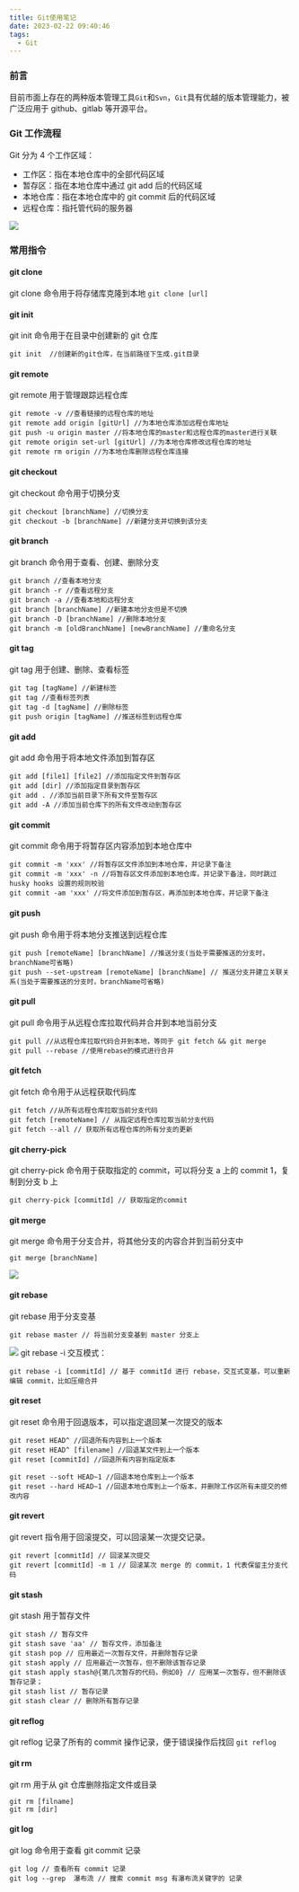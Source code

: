 ```yaml
---
title: Git使用笔记
date: 2023-02-22 09:40:46
tags:
  - Git
---
```


### 前言

目前市面上存在的两种版本管理工具`Git`和`Svn`，`Git`具有优越的版本管理能力，被广泛应用于 github、gitlab 等开源平台。

### Git 工作流程

Git 分为 4 个工作区域：

- 工作区：指在本地仓库中的全部代码区域
- 暂存区：指在本地仓库中通过 git add 后的代码区域
- 本地仓库：指在本地仓库中的 git commit 后的代码区域
- 远程仓库：指托管代码的服务器

![](https://cdn.jsdelivr.net/gh/qw-null/BlogImages/202302220954268.png)

### 常用指令

#### git clone

git clone 命令用于将存储库克隆到本地
`git clone [url]`

#### git init

git init 命令用于在目录中创建新的 git 仓库

```
git init  //创建新的git仓库，在当前路径下生成.git目录
```

#### git remote

git remote 用于管理跟踪远程仓库

```
git remote -v //查看链接的远程仓库的地址
git remote add origin [gitUrl] //为本地仓库添加远程仓库地址
git push -u origin master //将本地仓库的master和远程仓库的master进行关联
git remote origin set-url [gitUrl] //为本地仓库修改远程仓库的地址
git remote rm origin //为本地仓库删除远程仓库连接
```

#### git checkout

git checkout 命令用于切换分支

```
git checkout [branchName] //切换分支
git checkout -b [branchName] //新建分支并切换到该分支
```

#### git branch

git branch 命令用于查看、创建、删除分支

```
git branch //查看本地分支
git branch -r //查看远程分支
git branch -a //查看本地和远程分支
git branch [branchName] //新建本地分支但是不切换
git branch -D [branchName] //删除本地分支
git branch -m [oldBranchName] [newBranchName] //重命名分支
```

#### git tag

git tag 用于创建、删除、查看标签

```
git tag [tagName] //新建标签
git tag //查看标签列表
git tag -d [tagName] //删除标签
git push origin [tagName] //推送标签到远程仓库
```

#### git add

git add 命令用于将本地文件添加到暂存区

```
git add [file1] [file2] //添加指定文件到暂存区
git add [dir] //添加指定目录到暂存区
git add . //添加当前目录下所有文件至暂存区
git add -A //添加当前仓库下的所有文件改动到暂存区
```

#### git commit

git commit 命令用于将暂存区内容添加到本地仓库中

```
git commit -m 'xxx' //将暂存区文件添加到本地仓库，并记录下备注
git commit -m 'xxx' -n //将暂存区文件添加到本地仓库，并记录下备注，同时跳过husky hooks 设置的规则校验
git commit -am 'xxx' //将文件添加到暂存区，再添加到本地仓库，并记录下备注
```

#### git push

git push 命令用于将本地分支推送到远程仓库

```
git push [remoteName] [branchName] //推送分支(当处于需要推送的分支时，branchName可省略)
git push --set-upstream [remoteName] [branchName] // 推送分支并建立关联关系(当处于需要推送的分支时，branchName可省略)
```

#### git pull

git pull 命令用于从远程仓库拉取代码并合并到本地当前分支

```
git pull //从远程仓库拉取代码合并到本地，等同于 git fetch && git merge
git pull --rebase //使用rebase的模式进行合并
```

#### git fetch

git fetch 命令用于从远程获取代码库

```
git fetch //从所有远程仓库拉取当前分支代码
git fetch [remoteName] // 从指定远程仓库拉取当前分支代码
git fetch --all // 获取所有远程仓库的所有分支的更新
```

#### git cherry-pick

git cherry-pick 命令用于获取指定的 commit，可以将分支 a 上的 commit 1，复制到分支 b 上

```
git cherry-pick [commitId] // 获取指定的commit
```

#### git merge

git merge 命令用于分支合并，将其他分支的内容合并到当前分支中

```
git merge [branchName]
```

![](https://cdn.jsdelivr.net/gh/qw-null/BlogImages/202302221100094.png)

#### git rebase

git rebase 用于分支变基

```
git rebase master // 将当前分支变基到 master 分支上
```

![](https://cdn.jsdelivr.net/gh/qw-null/BlogImages/202302221115099.png)
git rebase -i 交互模式：

```
git rebase -i [commitId] // 基于 commitId 进行 rebase，交互式变基，可以重新编辑 commit，比如压缩合并
```

#### git reset

git reset 命令用于回退版本，可以指定退回某一次提交的版本

```
git reset HEAD^ //回退所有内容到上一个版本
git reset HEAD^ [filename] //回退某文件到上一个版本
git reset [commitId] //回退所有内容到指定版本

git reset --soft HEAD~1 //回退本地仓库到上一个版本
git reset --hard HEAD~1 //回退本地仓库到上一个版本，并删除工作区所有未提交的修改内容
```

#### git revert

git revert 指令用于回滚提交，可以回滚某一次提交记录。

```
git revert [commitId] // 回滚某次提交
git revert [commitId] -m 1 // 回滚某次 merge 的 commit，1 代表保留主分支代码
```

#### git stash

git stash 用于暂存文件

```
git stash // 暂存文件
git stash save 'aa' // 暂存文件，添加备注
git stash pop // 应用最近一次暂存文件，并删除暂存记录
git stash apply // 应用最近一次暂存，但不删除该暂存记录
git stash apply stash@{第几次暂存的代码，例如0} // 应用某一次暂存，但不删除该暂存记录；
git stash list // 暂存记录
git stash clear // 删除所有暂存记录
```

#### git reflog

git reflog 记录了所有的 commit 操作记录，便于错误操作后找回
`git reflog`

#### git rm

git rm 用于从 git 仓库删除指定文件或目录

```
git rm [filname]
git rm [dir]
```

#### git log

git log 命令用于查看 git commit 记录

```
git log // 查看所有 commit 记录
git log --grep  瀑布流 // 搜索 commit msg 有瀑布流关键字的 记录
```

